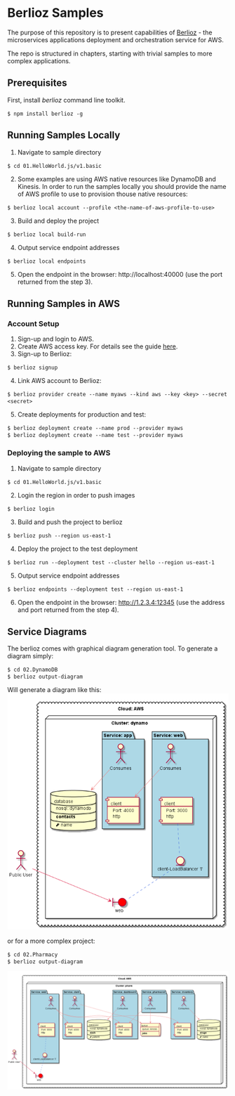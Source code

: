 # Berlioz Samples
The purpose of this repository is to present capabilities of [Berlioz](https://berlioz.cloud) - the microservices applications deployment and orchestration service for AWS.

The repo is structured in chapters, starting with trivial samples to more complex applications.

## Prerequisites
First, install _berlioz_ command line toolkit.
```
$ npm install berlioz -g
```

## Running Samples Locally
1. Navigate to sample directory
```
$ cd 01.HelloWorld.js/v1.basic
```

2. Some examples are using AWS native resources like DynamoDB and Kinesis. In order to run the samples locally you should provide the name of AWS profile to use to provision thouse native resources:
```
$ berlioz local account --profile <the-name-of-aws-profile-to-use>
```

3. Build and deploy the project
```
$ berlioz local build-run
```

4. Output service endpoint addresses
```
$ berlioz local endpoints
```

5. Open the endpoint in the browser: http://localhost:40000 (use the port returned from the step 3).

## Running Samples in AWS

### Account Setup
1. Sign-up and login to AWS.
2. Create AWS access key. For details see the guide [here](docs/aws.md).
3. Sign-up to Berlioz:
```
$ berlioz signup
```
4. Link AWS account to Berlioz:
```
$ berlioz provider create --name myaws --kind aws --key <key> --secret <secret>
```
5. Create deployments for production and test:
```
$ berlioz deployment create --name prod --provider myaws
$ berlioz deployment create --name test --provider myaws
```

### Deploying the sample to AWS
1. Navigate to sample directory
```
$ cd 01.HelloWorld.js/v1.basic
```

2. Login the region in order to push images
```
$ berlioz login
```

3. Build and push the project to berlioz
```
$ berlioz push --region us-east-1
```

4. Deploy the project to the test deployment
```
$ berlioz run --deployment test --cluster hello --region us-east-1
```

5. Output service endpoint addresses
```
$ berlioz endpoints --deployment test --region us-east-1
```

6. Open the endpoint in the browser: http://1.2.3.4:12345 (use the address and port returned from the step 4).


## Service Diagrams
The berlioz comes with graphical diagram generation tool. To generate a diagram simply:

```
$ cd 02.DynamoDB
$ berlioz output-diagram
```

Will generate a diagram like this:
![DynamoDB Sample Diagram](02.DynamoDB/diagram.png)

or for a more complex project:
```
$ cd 02.Pharmacy
$ berlioz output-diagram
```
![Pharmacy Demo Diagram](04.Pharmacy/diagram.png)
